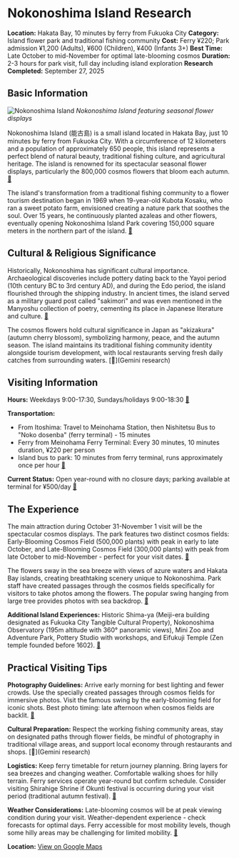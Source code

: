 # Nokonoshima Island Research

**Location:** Hakata Bay, 10 minutes by ferry from Fukuoka City
**Category:** Island flower park and traditional fishing community
**Cost:** Ferry ¥220; Park admission ¥1,200 (Adults), ¥600 (Children), ¥400 (Infants 3+)
**Best Time:** Late October to mid-November for optimal late-blooming cosmos
**Duration:** 2-3 hours for park visit, full day including island exploration
**Research Completed:** September 27, 2025

## Basic Information

![Nokonoshima Island](https://res-2.cloudinary.com/jnto/image/upload/w_750,h_503,c_fill,f_auto,fl_lossy,q_auto/v1516980370/fukuoka/Fukuoka2617_1.jpg)
*Nokonoshima Island featuring seasonal flower displays*

Nokonoshima Island (能古島) is a small island located in Hakata Bay, just 10 minutes by ferry from Fukuoka City. With a circumference of 12 kilometers and a population of approximately 650 people, this island represents a perfect blend of natural beauty, traditional fishing culture, and agricultural heritage. The island is renowned for its spectacular seasonal flower displays, particularly the 800,000 cosmos flowers that bloom each autumn. [🔗](https://www.japan.travel/en/spot/2165/)

The island's transformation from a traditional fishing community to a flower tourism destination began in 1969 when 19-year-old Kubota Kosaku, who ran a sweet potato farm, envisioned creating a nature park that soothes the soul. Over 15 years, he continuously planted azaleas and other flowers, eventually opening Nokonoshima Island Park covering 150,000 square meters in the northern part of the island. [🔗](https://nokonoshima.com/en)

## Cultural & Religious Significance

Historically, Nokonoshima has significant cultural importance. Archaeological discoveries include pottery dating back to the Yayoi period (10th century BC to 3rd century AD), and during the Edo period, the island flourished through the shipping industry. In ancient times, the island served as a military guard post called "sakimori" and was even mentioned in the Manyoshu collection of poetry, cementing its place in Japanese literature and culture. [🔗](https://gofukuoka.jp/articles/detail/778c0459-a30a-4b13-be48-a5d87fae6176)

The cosmos flowers hold cultural significance in Japan as "akizakura" (autumn cherry blossom), symbolizing harmony, peace, and the autumn season. The island maintains its traditional fishing community identity alongside tourism development, with local restaurants serving fresh daily catches from surrounding waters. [🔗](Gemini research)

## Visiting Information

**Hours:** Weekdays 9:00-17:30, Sundays/holidays 9:00-18:30 [🔗](https://nokonoshima.com/en)

**Transportation:**
- From Itoshima: Travel to Meinohama Station, then Nishitetsu Bus to "Noko dosenba" (ferry terminal) - 15 minutes
- Ferry from Meinohama Ferry Terminal: Every 30 minutes, 10 minutes duration, ¥220 per person
- Island bus to park: 10 minutes from ferry terminal, runs approximately once per hour [🔗](https://www.crossroadfukuoka.jp/en/experience/12340)

**Current Status:** Open year-round with no closure days; parking available at terminal for ¥500/day [🔗](https://nokonoshima.com/en)

## The Experience

The main attraction during October 31-November 1 visit will be the spectacular cosmos displays. The park features two distinct cosmos fields: Early-Blooming Cosmos Field (500,000 plants) with peak in early to late October, and Late-Blooming Cosmos Field (300,000 plants) with peak from late October to mid-November - perfect for your visit dates. [🔗](https://www.fukuoka-now.com/en/nokonoshima-in-the-fall-an-island-of-beautiful-cosmos/)

The flowers sway in the sea breeze with views of azure waters and Hakata Bay islands, creating breathtaking scenery unique to Nokonoshima. Park staff have created passages through the cosmos fields specifically for visitors to take photos among the flowers. The popular swing hanging from large tree provides photos with sea backdrop. [🔗](https://www.gov-online.go.jp/eng/publicity/book/hlj/html/202209/202209_08_en.html)

**Additional Island Experiences:** Historic Shima-ya (Meiji-era building designated as Fukuoka City Tangible Cultural Property), Nokonoshima Observatory (195m altitude with 360° panoramic views), Mini Zoo and Adventure Park, Pottery Studio with workshops, and Eifukuji Temple (Zen temple founded before 1602). [🔗](https://www.crossroadfukuoka.jp/en/experience/12340)

## Practical Visiting Tips

**Photography Guidelines:** Arrive early morning for best lighting and fewer crowds. Use the specially created passages through cosmos fields for immersive photos. Visit the famous swing by the early-blooming field for iconic shots. Best photo timing: late afternoon when cosmos fields are backlit. [🔗](https://www.fukuoka-now.com/en/nokonoshima-in-the-fall-an-island-of-beautiful-cosmos/)

**Cultural Preparation:** Respect the working fishing community areas, stay on designated paths through flower fields, be mindful of photography in traditional village areas, and support local economy through restaurants and shops. [🔗](Gemini research)

**Logistics:** Keep ferry timetable for return journey planning. Bring layers for sea breezes and changing weather. Comfortable walking shoes for hilly terrain. Ferry services operate year-round but confirm schedule. Consider visiting Shirahige Shrine if Okunti festival is occurring during your visit period (traditional autumn festival). [🔗](https://gofukuoka.jp/articles/detail/778c0459-a30a-4b13-be48-a5d87fae6176)

**Weather Considerations:** Late-blooming cosmos will be at peak viewing condition during your visit. Weather-dependent experience - check forecasts for optimal days. Ferry accessible for most mobility levels, though some hilly areas may be challenging for limited mobility. [🔗](https://nokonoshima.com/en)

**Location:** [View on Google Maps](https://maps.google.com/maps?q=33.626389,130.301667)